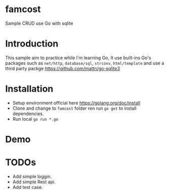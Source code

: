 # famcost
Sample CRUD use Go with sqlite

# Introduction
This sample aim to practice while I'm learning Go, It use built-ins Go's packages such as `net/http`, `database/sql`, `strconv`, 
`html/template` and use a third party packge https://github.com/mattn/go-sqlite3

# Installation
- Setup environment official here https://golang.org/doc/install
- Clone and change to `famcost` folder ren run `go get` to install dependencies.
- Run local `go run *.go`

# Demo

# TODOs
- Add simple loggin.
- Add simple Rest api.
- Add test case.
